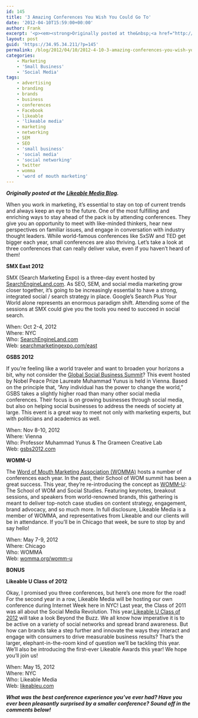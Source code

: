 ```yaml
---
id: 145
title: '3 Amazing Conferences You Wish You Could Go To'
date: '2012-04-10T15:59:00+00:00'
author: Frank
excerpt: '<p><em><strong>Originally posted at the&nbsp;<a href="http://www.likeable.com/blog/2012/04/3-amazing-conferences-youve-never-heard-of/">Likeable Media Blog</a>.</strong></em></p><p>When you work in marketing, it’s essential to stay on top of current trends and always keep an eye to the future. One of the most fulfilling and enriching ways to stay ahead of the pack is by attending conferences. They give you an opportunity to meet with like-minded thinkers, hear new perspectives on familiar issues, and engage in conversation with industry thought leaders. While world-famous conferences like SxSW and TED get bigger each year, small conferences are also thriving. Let’s take a look at three conferences that can really deliver value, even if you haven’t heard of them!</p><p></p>'
layout: post
guid: 'https://34.95.34.211/?p=145'
permalink: /blog/2012/04/10/2012-4-10-3-amazing-conferences-you-wish-you-could-go-to/
categories:
    - Marketing
    - 'Small Business'
    - 'Social Media'
tags:
    - advertising
    - branding
    - brands
    - business
    - conferences
    - Facebook
    - likeable
    - 'likeable media'
    - marketing
    - networking
    - SEM
    - SEO
    - 'small business'
    - 'social media'
    - 'social networking'
    - twitter
    - womma
    - 'word of mouth marketing'
---
```


***Originally posted at the [Likeable Media Blog](http://www.likeable.com/2011/12/whats-the-deal-with-newtwitter/).***

When you work in marketing, it’s essential to stay on top of current trends and always keep an eye to the future. One of the most fulfilling and enriching ways to stay ahead of the pack is by attending conferences. They give you an opportunity to meet with like-minded thinkers, hear new perspectives on familiar issues, and engage in conversation with industry thought leaders. While world-famous conferences like SxSW and TED get bigger each year, small conferences are also thriving. Let’s take a look at three conferences that can really deliver value, even if you haven’t heard of them!

**SMX East 2012**

SMX (Search Marketing Expo) is a three-day event hosted by [SearchEngineLand.com](http://searchengineland.com/). As SEO, SEM, and social media marketing grow closer together, it’s going to be increasingly essential to have a strong, integrated social / search strategy in place. Google’s Search Plus Your World alone represents an enormous paradigm shift. Attending some of the sessions at SMX could give you the tools you need to succeed in social search.

When: Oct 2-4, 2012  
Where: NYC  
Who: [SearchEngineLand.com](http://searchengineland.com/)  
Web: [searchmarketingexpo.com/east](http://searchmarketingexpo.com/east)

**GSBS 2012**

If you’re feeling like a world traveler and want to broaden your horizons a bit, why not consider the [Global Social Business Summit](http://gsbs2012.com/)? This event hosted by Nobel Peace Prize Laureate Muhammad Yunus is held in Vienna. Based on the principle that, “Any individual has the power to change the world,” GSBS takes a slightly higher road than many other social media conferences. Their focus is on growing businesses through social media, but also on helping social businesses to address the needs of society at large. This event is a great way to meet not only with marketing experts, but with politicians and academics as well.

When: Nov 8-10, 2012  
Where: Vienna  
Who: Professor Muhammad Yunus &amp; The Grameen Creative Lab  
Web: [gsbs2012.com](http://gsbs2012.com/)

**WOMM-U**

The [Word of Mouth Marketing Association (WOMMA)](http://womma.org/) hosts a number of conferences each year. In the past, their School of WOM summit has been a great success. This year, they’re re-introducing the concept as [WOMM-U](http://womma.org/womm-u): The School of WOM and Social Studies. Featuring keynotes, breakout sessions, and speakers from world-renowned brands, this gathering is meant to deliver top-notch case studies on content strategy, engagement, brand advocacy, and so much more. In full disclosure, Likeable Media is a member of WOMMA, and representatives from Likeable and our clients will be in attendance. If you’ll be in Chicago that week, be sure to stop by and say hello!

When: May 7-9, 2012  
Where: Chicago  
Who: WOMMA  
Web: [womma.org/womm-u](http://womma.org/womm-u)

**BONUS**

**Likeable U Class of 2012**

Okay, I promised you three conferences, but here’s one more for the road! For the second year in a row, Likeable Media will be hosting our own conference during Internet Week here in NYC! Last year, the Class of 2011 was all about the Social Media Revolution. This year,[Likeable U Class of 2012](http://likeableu.com/) will take a look Beyond the Buzz. We all know how imperative it is to be active on a variety of social networks and spread brand awareness. But how can brands take a step further and innovate the ways they interact and engage with consumers to drive measurable business results? That’s the larger, elephant-in-the-room kind of question we’ll be tackling this year. We’ll also be introducing the first-ever Likeable Awards this year! We hope you’ll join us!

When: May 15, 2012  
Where: NYC  
Who: Likeable Media  
Web: [likeableu.com](http://likeableu.com/)

***What was the best conference experience you’ve ever had? Have you ever been pleasantly surprised by a smaller conference? Sound off in the comments below!***